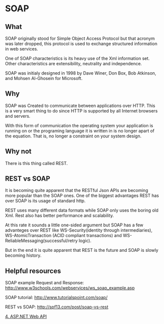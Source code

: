 # SOAP

## What

SOAP originally stood for Simple Object Access Protocol but that acronym was later dropped, this protocol is used to exchange structured information in web services. 

One of SOAP characteristics is its heavy use of the Xml information set. Other characteristics are extensibility, neutrality and independence.

SOAP was initialy designed in 1998 by Dave Winer, Don Box, Bob Atkinson, and Mohsen Al-Ghosein for Microsoft.

## Why

SOAP was Created to communicate between applications over HTTP. This is a very smart thing to do since HTTP is supported by all Internet browsers and servers. 

With this form of communication the operating system your application is running on or the programing language it is written in is no longer apart of the equation. That is, no longer a constraint on your system design. 

## Why not

There is this thing called REST.

## REST vs SOAP

It is becoming quite apparent that the RESTful Json APIs are becoming more popular than the SOAP ones. One of the biggest advantages REST has over SOAP is its usage of standard http. 

REST uses many different data formats while SOAP only uses the boring old Xml. Rest also has better performance and scalability. 

At this rate it sounds a little one-sided argument but SOAP has a few advanteges over REST like WS-Security(identity through intermediaries), WS-AtomicTransaction (ACID compliant transactions) and WS-ReliableMessaging(successful/retry logic).

But in the end it is quite apparent that REST is the future and SOAP is slowly becoming history.

## Helpful resources

SOAP example Request and Response:
http://www.w3schools.com/webservices/ws_soap_example.asp

SOAP tutorial:
http://www.tutorialspoint.com/soap/

REST vs SOAP:
http://spf13.com/post/soap-vs-rest

[4. ASP.NET Web API](4.%20ASP.NET%20Web%20API.md)

